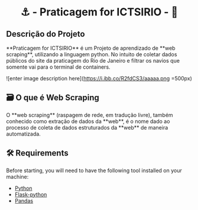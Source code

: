 <h1 align="center">      
 ⚓ - Praticagem for ICTSIRIO - 🚢
</h1>


## Descrição do Projeto
<p>**Praticagem for ICTSIRIO** é um Projeto de aprendizado de **web scraping**, utilizando a linguagem python. No intuito de coletar dados públicos do site da praticagem do Rio de Janeiro e filtrar os navios que somente vai para o terminal de containers.</p>

![enter image description here](https://i.ibb.co/R2fdCS3/aaaaa.png =500px)


## 🗃️ O que é Web Scraping

<p>O **web scraping** (raspagem de rede, em tradução livre), também conhecido como extração de dados da **web**, é o nome dado ao processo de coleta de dados estruturados da **web** de maneira automatizada.</p>

## 🛠   Requirements
<p>Before starting, you will need to have the following tool installed on your machine:<p>

 - [Python](https://www.python.org/)
 - [Flask-python](https://flask.palletsprojects.com/en/2.0.x/)
 - [Pandas](https://devdocs.io/pandas~0.25/)
